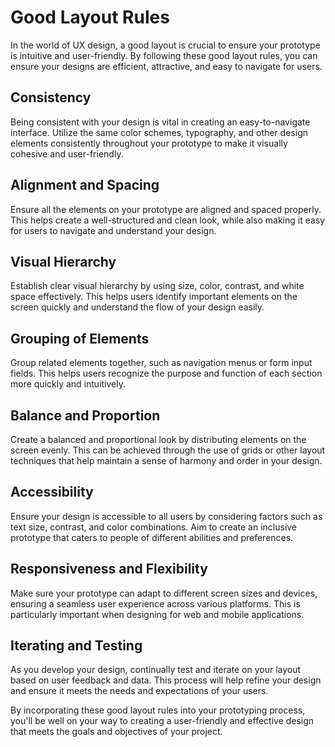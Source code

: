 # Good Layout Rules

In the world of UX design, a good layout is crucial to ensure your prototype is intuitive and user-friendly. By following these good layout rules, you can ensure your designs are efficient, attractive, and easy to navigate for users. 

## Consistency

Being consistent with your design is vital in creating an easy-to-navigate interface. Utilize the same color schemes, typography, and other design elements consistently throughout your prototype to make it visually cohesive and user-friendly.

## Alignment and Spacing

Ensure all the elements on your prototype are aligned and spaced properly. This helps create a well-structured and clean look, while also making it easy for users to navigate and understand your design.

## Visual Hierarchy

Establish clear visual hierarchy by using size, color, contrast, and white space effectively. This helps users identify important elements on the screen quickly and understand the flow of your design easily.

## Grouping of Elements

Group related elements together, such as navigation menus or form input fields. This helps users recognize the purpose and function of each section more quickly and intuitively.

## Balance and Proportion

Create a balanced and proportional look by distributing elements on the screen evenly. This can be achieved through the use of grids or other layout techniques that help maintain a sense of harmony and order in your design.

## Accessibility

Ensure your design is accessible to all users by considering factors such as text size, contrast, and color combinations. Aim to create an inclusive prototype that caters to people of different abilities and preferences.

## Responsiveness and Flexibility

Make sure your prototype can adapt to different screen sizes and devices, ensuring a seamless user experience across various platforms. This is particularly important when designing for web and mobile applications.

## Iterating and Testing

As you develop your design, continually test and iterate on your layout based on user feedback and data. This process will help refine your design and ensure it meets the needs and expectations of your users.

By incorporating these good layout rules into your prototyping process, you'll be well on your way to creating a user-friendly and effective design that meets the goals and objectives of your project.